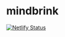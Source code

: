 # mindbrink

[![Netlify Status](https://api.netlify.com/api/v1/badges/b801ccd2-6082-4953-9602-ca33b72b74b0/deploy-status)](https://app.netlify.com/sites/statuesque-sunshine-c89be2/deploys)